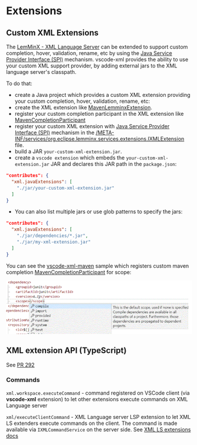 # Extensions

## Custom XML Extensions

The [LemMinX - XML Language Server](https://github.com/eclipse/lemminx) can be extended to support custom completion, hover, validation, rename, etc by using the [Java Service Provider Interface (SPI)](https://www.baeldung.com/java-spi) mechanism.
vscode-xml provides the ability to use your custom XML support provider, by adding external jars to the XML language server's classpath.

To do that:

 * create a Java project which provides a custom XML extension providing your custom completion, hover, validation, rename, etc:
 * create the XML extension like [MavenLemminxExtension](https://github.com/eclipse/lemminx-maven/blob/master/lemminx-maven/src/main/java/org/eclipse/lemminx/extensions/maven/MavenLemminxExtension.java).
 * register your custom completion participant in the XML extension like [MavenCompletionParticipant](https://github.com/eclipse/lemminx-maven/blob/master/lemminx-maven/src/main/java/org/eclipse/lemminx/extensions/maven/MavenCompletionParticipant.java#L75)
 * register your custom XML extension with [Java Service Provider Interface (SPI)](https://www.baeldung.com/java-spi) mechanism in the [/META-INF/services/org.eclipse.lemminx.services.extensions.IXMLExtension](https://github.com/eclipse/lemminx-maven/blob/master/lemminx-maven/src/main/resources/META-INF/services/org.eclipse.lemminx.services.extensions.IXMLExtension) file.
 * build a JAR `your-custom-xml-extension.jar`.
 * create a `vscode extension` which embeds the `your-custom-xml-extension.jar` JAR and declares this JAR path in the `package.json`:

```json
"contributes": {
  "xml.javaExtensions": [
    "./jar/your-custom-xml-extension.jar"
  ]
}
```

  * You can also list multiple jars or use glob patterns to specify the jars:

```json
"contributes": {
  "xml.javaExtensions": [
    "./jar/dependencies/*.jar",
    "./jar/my-xml-extension.jar"
  ]
}
```

You can see the [vscode-xml-maven](https://github.com/angelozerr/vscode-xml-maven) sample which registers custom maven completion [MavenCompletionParticipant](https://github.com/eclipse/lemminx-maven/blob/master/lemminx-maven/src/main/java/org/eclipse/lemminx/extensions/maven/MavenCompletionParticipant.java#L210) for scope:

![demo of vscode xml maven suggesting different scopes for a dependency](./images/vscode-xml-maven.gif)

## XML extension API (TypeScript)

See [PR 292](https://github.com/redhat-developer/vscode-xml/pull/292)

### Commands

`xml.workspace.executeCommand` - command registered on VSCode client (via **vscode-xml** extension) to let other extensions execute commands on XML Language server

`xml/executeClientCommand` - XML Language server LSP extension to let XML LS extenders execute commands on the client. The command is made available via `IXMLCommandService` on the server side. See [XML LS extensions docs](https://github.com/eclipse/lemminx/blob/master/docs/LemMinX-Extensions.md#xml-language-server-services-available-for-extensions)
